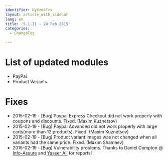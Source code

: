 ```yaml
---
identifier: HyXzm4frv
layout: article_with_sidebar
lang: en
title: '5.1.11 - 24 Feb 2015'
categories:
  - Changelog

---
```



# List of updated modules

*   PayPal
*   Product Variants

# Fixes

*   2015-02-19 - [Bug] Paypal Express Checkout did not work properly with coupons and discounts. Fixed. (Maxim Kuznetsov)
*   2015-02-19 - [Bug] Paypal Advanced did not work properly with large carts(more than 12 products). Fixed. (Maxim Kuznetsov)
*   2015-02-19 - [Bug] Product variant images was not changed when all variants had the same price. Fixed. (Maxim Shamaev)
*   2015-02-19 - [Bug] Vulnerability problems. Thanks to Daniel Compton @ [Info-Assure](http://www.info-assure.co.uk/) and [Yasser Ali](http://yasserali.com/) for reports!